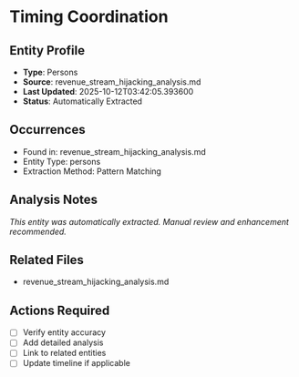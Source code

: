 # Timing Coordination

## Entity Profile
- **Type**: Persons
- **Source**: revenue_stream_hijacking_analysis.md
- **Last Updated**: 2025-10-12T03:42:05.393600
- **Status**: Automatically Extracted

## Occurrences
- Found in: revenue_stream_hijacking_analysis.md
- Entity Type: persons
- Extraction Method: Pattern Matching

## Analysis Notes
*This entity was automatically extracted. Manual review and enhancement recommended.*

## Related Files
- revenue_stream_hijacking_analysis.md

## Actions Required
- [ ] Verify entity accuracy
- [ ] Add detailed analysis
- [ ] Link to related entities
- [ ] Update timeline if applicable
